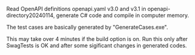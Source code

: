 Read OpenAPI definitions openapi.yaml v3.0 and v3.1 in openapi-directory20240114, generate C# code and compile in computer memory.

The test cases are basically generated by "GenerateCases.exe".

This may take over 4 minutes if the build option is on. Run this only after SwagTests is OK and after some sigificant changes in generated codes.
